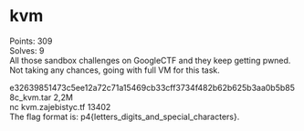 # kvm
Points: 309</br>
Solves: 9</br>
All those sandbox challenges on GoogleCTF and they keep getting pwned. Not taking any chances, going with full VM for this task.</br>

e32639851473c5ee12a72c71a15469cb33cff3734f482b62b625b3aa0b5b858c_kvm.tar 2,2M</br>
nc kvm.zajebistyc.tf 13402</br>
The flag format is: p4{letters_digits_and_special_characters}.
